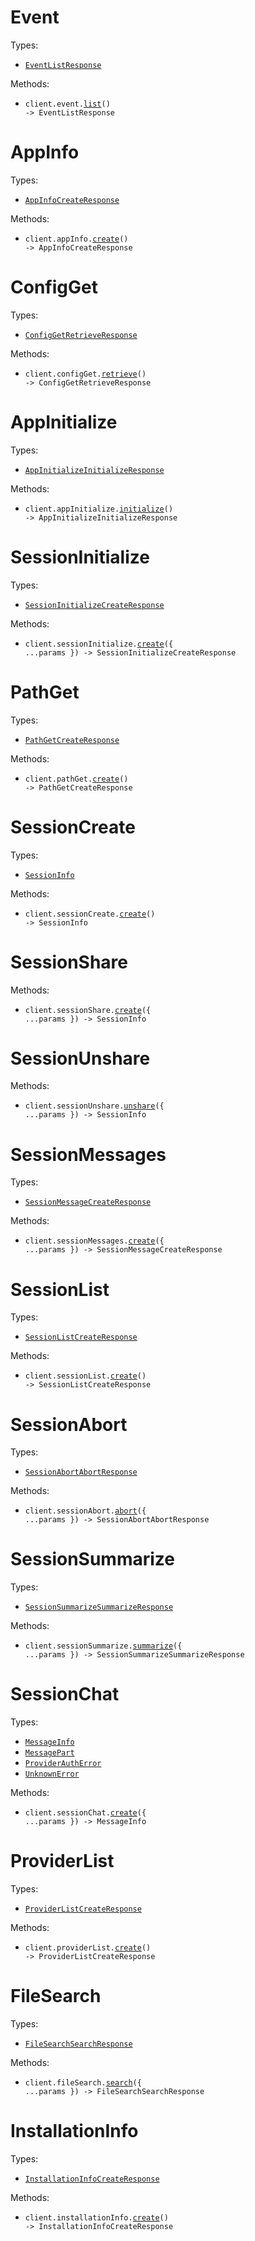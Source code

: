 # Event

Types:

- <code><a href="./src/resources/event.ts">EventListResponse</a></code>

Methods:

- <code title="get /event">client.event.<a href="./src/resources/event.ts">list</a>() -> EventListResponse</code>

# AppInfo

Types:

- <code><a href="./src/resources/app-info.ts">AppInfoCreateResponse</a></code>

Methods:

- <code title="post /app_info">client.appInfo.<a href="./src/resources/app-info.ts">create</a>() -> AppInfoCreateResponse</code>

# ConfigGet

Types:

- <code><a href="./src/resources/config-get.ts">ConfigGetRetrieveResponse</a></code>

Methods:

- <code title="post /config_get">client.configGet.<a href="./src/resources/config-get.ts">retrieve</a>() -> ConfigGetRetrieveResponse</code>

# AppInitialize

Types:

- <code><a href="./src/resources/app-initialize.ts">AppInitializeInitializeResponse</a></code>

Methods:

- <code title="post /app_initialize">client.appInitialize.<a href="./src/resources/app-initialize.ts">initialize</a>() -> AppInitializeInitializeResponse</code>

# SessionInitialize

Types:

- <code><a href="./src/resources/session-initialize.ts">SessionInitializeCreateResponse</a></code>

Methods:

- <code title="post /session_initialize">client.sessionInitialize.<a href="./src/resources/session-initialize.ts">create</a>({ ...params }) -> SessionInitializeCreateResponse</code>

# PathGet

Types:

- <code><a href="./src/resources/path-get.ts">PathGetCreateResponse</a></code>

Methods:

- <code title="post /path_get">client.pathGet.<a href="./src/resources/path-get.ts">create</a>() -> PathGetCreateResponse</code>

# SessionCreate

Types:

- <code><a href="./src/resources/session-create.ts">SessionInfo</a></code>

Methods:

- <code title="post /session_create">client.sessionCreate.<a href="./src/resources/session-create.ts">create</a>() -> SessionInfo</code>

# SessionShare

Methods:

- <code title="post /session_share">client.sessionShare.<a href="./src/resources/session-share.ts">create</a>({ ...params }) -> SessionInfo</code>

# SessionUnshare

Methods:

- <code title="post /session_unshare">client.sessionUnshare.<a href="./src/resources/session-unshare.ts">unshare</a>({ ...params }) -> SessionInfo</code>

# SessionMessages

Types:

- <code><a href="./src/resources/session-messages.ts">SessionMessageCreateResponse</a></code>

Methods:

- <code title="post /session_messages">client.sessionMessages.<a href="./src/resources/session-messages.ts">create</a>({ ...params }) -> SessionMessageCreateResponse</code>

# SessionList

Types:

- <code><a href="./src/resources/session-list.ts">SessionListCreateResponse</a></code>

Methods:

- <code title="post /session_list">client.sessionList.<a href="./src/resources/session-list.ts">create</a>() -> SessionListCreateResponse</code>

# SessionAbort

Types:

- <code><a href="./src/resources/session-abort.ts">SessionAbortAbortResponse</a></code>

Methods:

- <code title="post /session_abort">client.sessionAbort.<a href="./src/resources/session-abort.ts">abort</a>({ ...params }) -> SessionAbortAbortResponse</code>

# SessionSummarize

Types:

- <code><a href="./src/resources/session-summarize.ts">SessionSummarizeSummarizeResponse</a></code>

Methods:

- <code title="post /session_summarize">client.sessionSummarize.<a href="./src/resources/session-summarize.ts">summarize</a>({ ...params }) -> SessionSummarizeSummarizeResponse</code>

# SessionChat

Types:

- <code><a href="./src/resources/session-chat.ts">MessageInfo</a></code>
- <code><a href="./src/resources/session-chat.ts">MessagePart</a></code>
- <code><a href="./src/resources/session-chat.ts">ProviderAuthError</a></code>
- <code><a href="./src/resources/session-chat.ts">UnknownError</a></code>

Methods:

- <code title="post /session_chat">client.sessionChat.<a href="./src/resources/session-chat.ts">create</a>({ ...params }) -> MessageInfo</code>

# ProviderList

Types:

- <code><a href="./src/resources/provider-list.ts">ProviderListCreateResponse</a></code>

Methods:

- <code title="post /provider_list">client.providerList.<a href="./src/resources/provider-list.ts">create</a>() -> ProviderListCreateResponse</code>

# FileSearch

Types:

- <code><a href="./src/resources/file-search.ts">FileSearchSearchResponse</a></code>

Methods:

- <code title="post /file_search">client.fileSearch.<a href="./src/resources/file-search.ts">search</a>({ ...params }) -> FileSearchSearchResponse</code>

# InstallationInfo

Types:

- <code><a href="./src/resources/installation-info.ts">InstallationInfoCreateResponse</a></code>

Methods:

- <code title="post /installation_info">client.installationInfo.<a href="./src/resources/installation-info.ts">create</a>() -> InstallationInfoCreateResponse</code>
